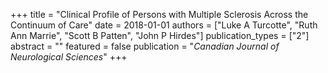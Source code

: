 +++
title = "Clinical Profile of Persons with Multiple Sclerosis Across the Continuum of Care"
date = 2018-01-01
authors = ["Luke A Turcotte", "Ruth Ann Marrie", "Scott B Patten", "John P Hirdes"]
publication_types = ["2"]
abstract = ""
featured = false
publication = "*Canadian Journal of Neurological Sciences*"
+++

